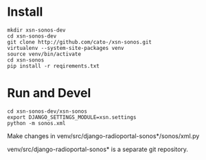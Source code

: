 Install
=======

    mkdir xsn-sonos-dev
    cd xsn-sonos-dev
    git clone http://github.com/cato-/xsn-sonos.git
    virtualenv --system-site-packages venv
    source venv/bin/activate
    cd xsn-sonos
    pip install -r reqirements.txt

Run and Devel
=============

    cd xsn-sonos-dev/xsn-sonos
    export DJANGO_SETTINGS_MODULE=xsn.settings
    python -m sonos.xml

Make changes in venv/src/django-radioportal-sonos*/sonos/xml.py

venv/src/django-radioportal-sonos* is a separate git repository.
